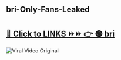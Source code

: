 
 ## bri-Only-Fans-Leaked

# <h2><a href="https://clipsfans.com/bri&ref=git">🔗 Click to LINKS ⏩⏩ 👉 🟢 bri </a></h2>

<a href="https://clipsfans.com/bri&ref=git" rel="nofollow" data-target="animated-image.originalLink"><img src="https://i.ibb.co.com/xMMVF88/686577567.gif" alt="Viral Video Original" style="max-width: 100%; display: inline-block;" data-target="animated-image.originalImage"></a>
